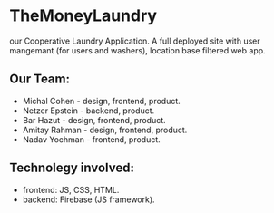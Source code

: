 # TheMoneyLaundry
our Cooperative Laundry Application.
A full deployed site with user mangemant (for users and washers), location base filtered web app.
## Our Team:
- Michal Cohen   - design, frontend, product.
- Netzer Epstein - backend, product.
- Bar Hazut      - design, frontend, product.
- Amitay Rahman  - design, frontend, product.
- Nadav Yochman  - frontend, product.

## Technolegy involved:
- frontend: JS, CSS, HTML.
- backend: Firebase (JS framework).
